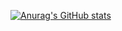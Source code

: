 [![Anurag's GitHub stats](https://github-readme-stats.vercel.app/api?username=yamin8000)](https://github.com/anuraghazra/github-readme-stats)
